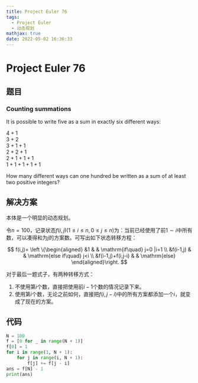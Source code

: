 ```yaml
---
title: Project Euler 76
tags:
  - Project Euler
  - 动态规划
mathjax: true
date: 2022-05-02 16:36:33
---
```


<escape><!-- more --></escape>

# Project Euler 76

## 题目

### Counting summations

It is possible to write five as a sum in exactly six different ways:

$4 + 1$<br>
$3 + 2$<br>
$3 + 1 + 1$<br>
$2 + 2 + 1$<br>
$2 + 1 + 1 + 1$<br>
$1 + 1 + 1 + 1 + 1$

How many different ways can one hundred be written as a sum of at least two positive integers?

## 解决方案

本体是一个明显的动态规划。

令$n=100$，记录状态$f(i,j)(1\leq i\leq n,0\leq j\leq n)$为：当前已经使用了前$1\sim i$中所有数，可以凑得和为$j$的方案数。可写出如下状态转移方程：

$$
f(i,j)=
\left \{\begin{aligned}
  &1  & & \mathrm{if\quad} j=0 |i=1 \\
  &f(i-1,j)  & & \mathrm{else if\quad} j<i \\
  &f(i-1,j)+f(i,j-i) & & \mathrm{else}
\end{aligned}\right.
$$

对于最后一题式子，有两种转移方式：

1. 不使用第$i$个数，直接把使用前$i-1$个数的情况记录下来。
2. 使用第$i$个数，无论之前如何，直接把$f(i,j-i)$中的所有方案都添加一个$i$，就变成了现在的方案。

## 代码

```py
N = 100
f = [0 for _ in range(N + 1)]
f[0] = 1
for i in range(1, N + 1):
    for j in range(i, N + 1):
        f[j] += f[j - i]
ans = f[N] - 1
print(ans)

```
